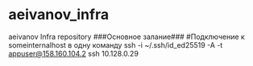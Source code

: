 # aeivanov_infra
aeivanov Infra repository
###Основное залание###
#Подключение к someinternalhost в одну команду
ssh -i ~/.ssh/id_ed25519 -A -t appuser@158.160.104.2 ssh 10.128.0.29
